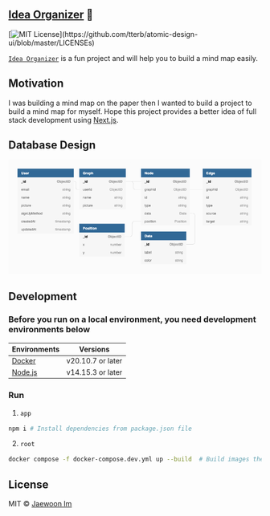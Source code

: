 ## <a href="https://ideaorganizer.fun">Idea Organizer</a> 🚀
[![MIT License](https://img.shields.io/apm/l/atomic-design-ui.svg?)](https://github.com/tterb/atomic-design-ui/blob/master/LICENSEs)

[`Idea Organizer`](https://ideaorganizer.fun) is a fun project and will help you to build a mind map easily.

## Motivation
I was building a mind map on the paper then I wanted to build a project to build a mind map for myself. Hope this project provides a better idea of full stack development using [Next.js](https://nextjs.org).

## Database Design
![Alt text](/database-design.png?raw=true "Database Design")

## Development

### Before you run on a local environment, you need development environments below
| Environments | Versions |
| :------------| :------: |
| [Docker](https://www.docker.com) | v20.10.7 or later |
| [Node.js](https://nodejs.org) | v14.15.3 or later |


### Run
1. `app`
```bash
npm i # Install dependencies from package.json file
```

2. `root`
```bash
docker compose -f docker-compose.dev.yml up --build  # Build images then start containers
```

## License

MIT © [Jaewoon Im](https://github.com/jwoonim)
